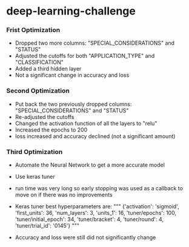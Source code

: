 # deep-learning-challenge

### Frist Optimization

- Dropped two more columns: "SPECIAL_CONSIDERATIONS" and "STATUS"
- Adjusted the cutoffs for both "APPLICATION_TYPE" and "CLASSIFICATION"
- Added a third hidden layer
- Not a significant change in accuracy and loss

### Second Optimization

- Put back the two previously dropped columns: "SPECIAL_CONSIDERATIONS" and "STATUS"
- Re-adjusted the cutoffs
- Changed the activation function of all the layers to "relu"
- Increased the epochs to 200
- loss increased and accuracy declined (not a significant amount)

### Third Optimization 

- Automate the Neural Network to get a more accurate model 
- Use keras tuner
- run time was very long so early stopping was used as a callback to move on if there was no improvements
- Keras tuner best hyperparameters are:
   """ {'activation': 'sigmoid',
 'first_units': 36,
 'num_layers': 3,
 'units_1': 16,
 'tuner/epochs': 100,
 'tuner/initial_epoch': 34,
 'tuner/bracket': 4,
 'tuner/round': 4,
 'tuner/trial_id': '0145'} """

- Accuracy and loss were still did not significantly change

